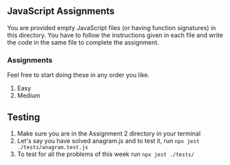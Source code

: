 ## JavaScript Assignments

You are provided empty JavaScript files (or having function signatures) in this directory. 
You have to follow the instructions given in each file and write the code in the same file to complete the assignment.

### Assignments
Feel free to start doing these in any order you like.
1. Easy
2. Medium

## Testing
1. Make sure you are in the Assignment 2 directory in your terminal
2. Let's say you have solved anagram.js and to test it, run  ```npx jest ./tests/anagram.test.js```
3. To test for all the problems of this week run ```npx jest ./tests/```

